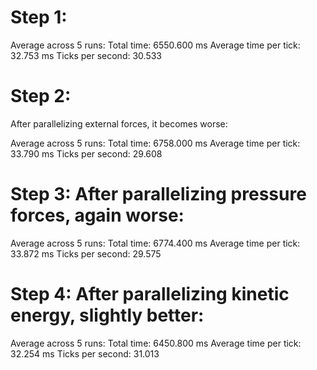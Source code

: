 # Step 1:

Average across 5 runs:
  Total time: 6550.600 ms
  Average time per tick: 32.753 ms
  Ticks per second: 30.533

# Step 2:
After parallelizing external forces, it becomes worse:

Average across 5 runs:
  Total time: 6758.000 ms
  Average time per tick: 33.790 ms
  Ticks per second: 29.608

# Step 3: After parallelizing pressure forces, again worse:

Average across 5 runs:
  Total time: 6774.400 ms
  Average time per tick: 33.872 ms
  Ticks per second: 29.575

# Step 4: After parallelizing kinetic energy, slightly better:

Average across 5 runs:
  Total time: 6450.800 ms
  Average time per tick: 32.254 ms
  Ticks per second: 31.013
